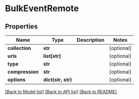 # BulkEventRemote

## Properties
Name | Type | Description | Notes
------------ | ------------- | ------------- | -------------
**collection** | **str** |  | [optional] 
**urls** | **list[str]** |  | [optional] 
**type** | **str** |  | [optional] 
**compression** | **str** |  | [optional] 
**options** | **dict(str, str)** |  | [optional] 

[[Back to Model list]](../README.md#documentation-for-models) [[Back to API list]](../README.md#documentation-for-api-endpoints) [[Back to README]](../README.md)


